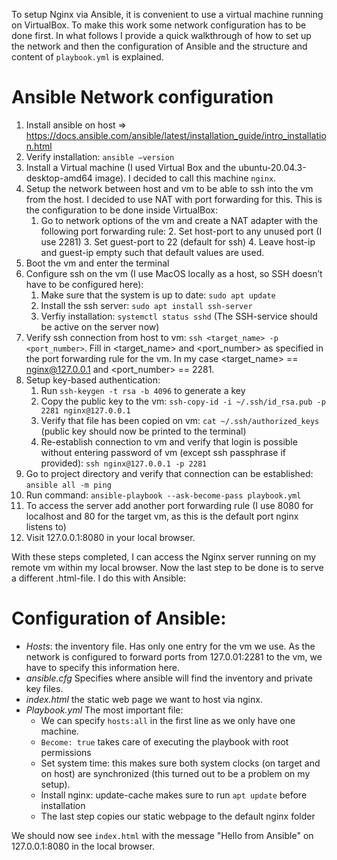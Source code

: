 To setup Nginx via Ansible, it is convenient to use a virtual machine running on VirtualBox. To make this work some
network configuration has to be done first. In what follows I provide a quick walkthrough of how to set up 
the network and then the configuration of Ansible and the structure and content of `playbook.yml` is explained.

# Ansible Network configuration
1. Install ansible on host
     => https://docs.ansible.com/ansible/latest/installation_guide/intro_installation.html 
3. Verify installation: `ansible —version`
4. Install a Virtual machine (I used Virtual Box and the ubuntu-20.04.3-desktop-amd64 image). I decided to call this machine `nginx`.
5. Setup the network between host and vm to be able to ssh into the vm from the host. I decided to use NAT with port forwarding for this. This is the configuration to be done inside VirtualBox:
    1. Go to network options of the vm and create a NAT adapter with the following port forwarding rule: 
        2. Set host-port to any unused port (I use 2281) 
        3. Set guest-port to 22 (default for ssh)
        4. Leave host-ip and guest-ip empty such that default values are used.
6. Boot the vm and enter the terminal
7. Configure ssh on the vm (I use MacOS locally as a host, so SSH doesn’t have to be configured here): 
    1. Make sure that the system is up to date: `sudo apt update`
    2. Install the ssh server: `sudo apt install ssh-server`
    3. Verfiy installation: `systemctl status sshd` (The SSH-service should be active on the server now)
8. Verify ssh connection from host to vm: `ssh <target_name> -p <port_number>`. Fill in <target_name> and <port_number> as specified in the port forwarding rule for the vm. In my case <target_name> == nginx@127.0.0.1 and <port_number> == 2281. 
9. Setup key-based authentication:
    1. Run `ssh-keygen -t rsa -b 4096` to generate a key
    2. Copy the public key to the vm: `ssh-copy-id -i ~/.ssh/id_rsa.pub -p 2281 nginx@127.0.0.1`
    3. Verify that file has been copied on vm: `cat ~/.ssh/authorized_keys` (public key should now be printed to the terminal)
    4. Re-establish connection to vm and verify that login is possible without entering password of vm (except ssh passphrase if provided): `ssh nginx@127.0.0.1 -p 2281`
10. Go to project directory and verify that connection can be established: `ansible all -m ping`
11. Run command: `ansible-playbook --ask-become-pass playbook.yml`
12. To access the server add another port forwarding rule (I use 8080 for localhost and 80 for the target vm, as this is the default port nginx listens to) 
13. Visit 127.0.0.1:8080 in your local browser.

With these steps completed, I can access the Nginx server running on my remote vm within my local browser. Now the last step to be done is to serve a different .html-file. I do this with Ansible:

# Configuration of Ansible:
- *Hosts*: the inventory file. Has only one entry for the vm we use. As the network is configured to forward ports from 127.0.01:2281 to the vm, we have to specify this information here.
- *ansible.cfg* Specifies where ansible will find the inventory and private key files.
- *index.html* the static web page we want to host via nginx.
- *Playbook.yml* The most important file:
    - We can specify `hosts:all` in the first line as we only have one machine.
    - `Become: true` takes care of executing the playbook with root permissions
    - Set system time: this makes sure both system clocks (on target and on host) are synchronized (this turned out to be a problem on my setup).
    - Install nginx: update-cache makes sure to run `apt update` before installation
    - The last step copies our static webpage to the default nginx folder
 
We should now see `index.html` with the message "Hello from Ansible" on 127.0.0.1:8080 in the local browser.
